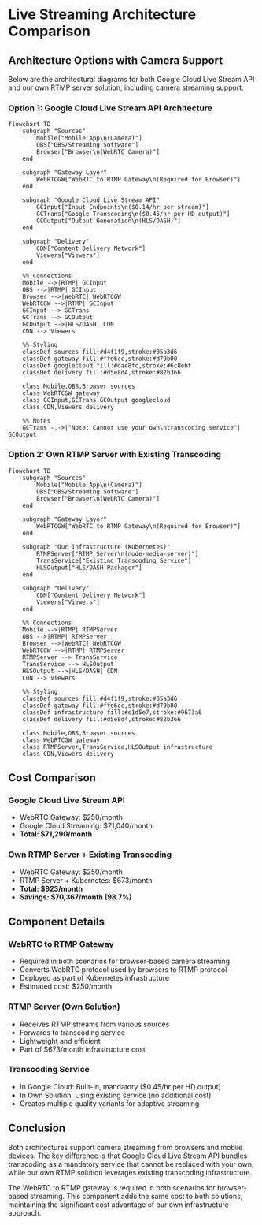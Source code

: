 # Live Streaming Architecture Comparison

## Architecture Options with Camera Support

Below are the architectural diagrams for both Google Cloud Live Stream API and our own RTMP server solution, including camera streaming support.

### Option 1: Google Cloud Live Stream API Architecture

```mermaid
flowchart TD
    subgraph "Sources"
        Mobile["Mobile App\n(Camera)"]
        OBS["OBS/Streaming Software"]
        Browser["Browser\n(WebRTC Camera)"]
    end

    subgraph "Gateway Layer"
        WebRTCGW["WebRTC to RTMP Gateway\n(Required for Browser)"]
    end

    subgraph "Google Cloud Live Stream API"
        GCInput["Input Endpoints\n($0.14/hr per stream)"]
        GCTrans["Google Transcoding\n($0.45/hr per HD output)"]
        GCOutput["Output Generation\n(HLS/DASH)"]
    end

    subgraph "Delivery"
        CDN["Content Delivery Network"]
        Viewers["Viewers"]
    end

    %% Connections
    Mobile -->|RTMP| GCInput
    OBS -->|RTMP| GCInput
    Browser -->|WebRTC| WebRTCGW
    WebRTCGW -->|RTMP| GCInput
    GCInput --> GCTrans
    GCTrans --> GCOutput
    GCOutput -->|HLS/DASH| CDN
    CDN --> Viewers

    %% Styling
    classDef sources fill:#d4f1f9,stroke:#05a3d6
    classDef gateway fill:#ffe6cc,stroke:#d79b00
    classDef googlecloud fill:#dae8fc,stroke:#6c8ebf
    classDef delivery fill:#d5e8d4,stroke:#82b366

    class Mobile,OBS,Browser sources
    class WebRTCGW gateway
    class GCInput,GCTrans,GCOutput googlecloud
    class CDN,Viewers delivery

    %% Notes
    GCTrans -.->|"Note: Cannot use your own\ntranscoding service"| GCOutput
```

### Option 2: Own RTMP Server with Existing Transcoding

```mermaid
flowchart TD
    subgraph "Sources"
        Mobile["Mobile App\n(Camera)"]
        OBS["OBS/Streaming Software"]
        Browser["Browser\n(WebRTC Camera)"]
    end

    subgraph "Gateway Layer"
        WebRTCGW["WebRTC to RTMP Gateway\n(Required for Browser)"]
    end

    subgraph "Our Infrastructure (Kubernetes)"
        RTMPServer["RTMP Server\n(node-media-server)"]
        TransService["Existing Transcoding Service"]
        HLSOutput["HLS/DASH Packager"]
    end

    subgraph "Delivery"
        CDN["Content Delivery Network"]
        Viewers["Viewers"]
    end

    %% Connections
    Mobile -->|RTMP| RTMPServer
    OBS -->|RTMP| RTMPServer
    Browser -->|WebRTC| WebRTCGW
    WebRTCGW -->|RTMP| RTMPServer
    RTMPServer --> TransService
    TransService --> HLSOutput
    HLSOutput -->|HLS/DASH| CDN
    CDN --> Viewers

    %% Styling
    classDef sources fill:#d4f1f9,stroke:#05a3d6
    classDef gateway fill:#ffe6cc,stroke:#d79b00
    classDef infrastructure fill:#e1d5e7,stroke:#9673a6
    classDef delivery fill:#d5e8d4,stroke:#82b366

    class Mobile,OBS,Browser sources
    class WebRTCGW gateway
    class RTMPServer,TransService,HLSOutput infrastructure
    class CDN,Viewers delivery
```

## Cost Comparison

### Google Cloud Live Stream API

- WebRTC Gateway: $250/month
- Google Cloud Streaming: $71,040/month
- **Total: $71,290/month**

### Own RTMP Server + Existing Transcoding

- WebRTC Gateway: $250/month
- RTMP Server + Kubernetes: $673/month
- **Total: $923/month**
- **Savings: $70,367/month (98.7%)**

## Component Details

### WebRTC to RTMP Gateway

- Required in both scenarios for browser-based camera streaming
- Converts WebRTC protocol used by browsers to RTMP protocol
- Deployed as part of Kubernetes infrastructure
- Estimated cost: $250/month

### RTMP Server (Own Solution)

- Receives RTMP streams from various sources
- Forwards to transcoding service
- Lightweight and efficient
- Part of $673/month infrastructure cost

### Transcoding Service

- In Google Cloud: Built-in, mandatory ($0.45/hr per HD output)
- In Own Solution: Using existing service (no additional cost)
- Creates multiple quality variants for adaptive streaming

## Conclusion

Both architectures support camera streaming from browsers and mobile devices. The key difference is that Google Cloud Live Stream API bundles transcoding as a mandatory service that cannot be replaced with your own, while our own RTMP solution leverages existing transcoding infrastructure.

The WebRTC to RTMP gateway is required in both scenarios for browser-based streaming. This component adds the same cost to both solutions, maintaining the significant cost advantage of our own infrastructure approach.
